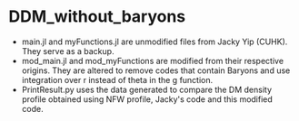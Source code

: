 # DDM_without_baryons

* main.jl and myFunctions.jl are unmodified files from Jacky Yip (CUHK). They serve as a backup.
* mod_main.jl and mod_myFunctions are modified from their respective origins. They are altered to remove codes that contain Baryons and use integration over r instead of theta in the g function.
* PrintResult.py uses the data generated to compare the DM density profile obtained using NFW profile, Jacky's code and this modified code.

